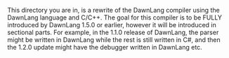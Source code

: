 This directory you are in, is a rewrite of the DawnLang compiler using the DawnLang language and C/C++. The goal for this compiler is to be FULLY introduced by DawnLang 1.5.0 or earlier, however it will be introduced in sectional parts. For example, in the 1.1.0 release of DawnLang, the parser might be written in DawnLang while the rest is still written in C#, and then the 1.2.0 update might have the debugger written in DawnLang etc.
